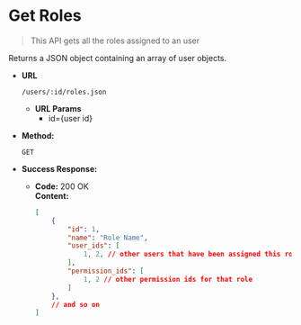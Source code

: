 # Get Roles

> This API gets all the roles assigned to an user

Returns a JSON object containing an array of user objects.

- **URL**

  `/users/:id/roles.json`

  - **URL Params**
    - id={user id}

- **Method:**

  `GET`

- **Success Response:**

  - **Code:** 200 OK <br />
    **Content:**
    ```json
    [
        {
            "id": 1,
            "name": "Role Name",
            "user_ids": [
                1, 2, // other users that have been assigned this role
            ],
            "permission_ids": [
                1, 2 // other permission ids for that role
            ]
        },
        // and so on
    ]
    ```